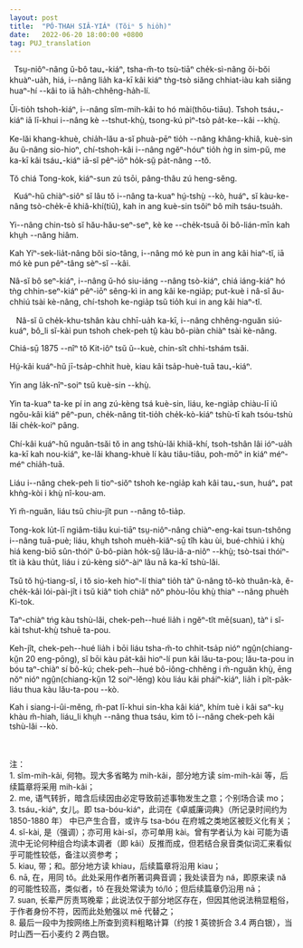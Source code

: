 ```yaml
---
layout: post
title:  "PÓ-THAH SIÂ-YIÁᴺ (Tŏiⁿ 5 hio̍h)"
date:   2022-06-20 18:00:00 +0800
tag: PUJ_translation
---
```


<section class="PUJ">

<!-- So greatly does the welfare of the wife depend on her having sons, that it is not strange that they are her greatest desire, and her chief pride. -->
&nbsp;&nbsp;Tsṳ-niôⁿ-nâng ŭ-bô tau₊-kiáⁿ, tsha-m̆-to tsù-tiāⁿ che̍k-sì-nâng ŏi-bŏi khuàⁿ-ua̍h, hiá, i--nâng lia̍h ka-kī kâi kiáⁿ tǹg-tsò siăng chhiat-iàu kah siăng huaⁿ-hí --kâi to iā ha̍h-chhêng-ha̍h-lí.

<!-- For them she will sacrifice all else. Her daughters leave her and become legally and truly an integral part of another family for ever. -->
Ūi-tio̍h tshoh-kiáⁿ, i--nâng sĭm-mih-kâi to hó mài(thōu-tiāu). Tshoh tsáu₊-kiáⁿ iā lī-khui i--nâng kè --tshut-khṳ̀, tsong-kú pìⁿ-tsò pa̍t-ke--kâi --khṳ̀.

<!-- For domestic service, care in sickness, help in old age, and offerings for the sustenance of her spirit after death, she must rely on her son's wife, while her own daughter performs these services for someone else. -->
Ke-lăi khang-khuè, chia̍h-lău a-sĭ phuà-pēⁿ tio̍h --nâng khâng-khiâ, kuè-sin ău ŭ-nâng sio-hioⁿ, chí-tshoh-kâi i--nâng ngĕⁿ-hóuⁿ tio̍h ǹg in sim-pŭ, me ka-kī kâi tsáu₊-kiáⁿ iā-sĭ pêⁿ-iōⁿ ho̍k-sṳ̆ pa̍t-nâng --tŏ. 

<!-- The prosperity of a Chinese household is in proportion to the number of its sons. -->
Tŏ chiá Tong-kok, kiáⁿ-sun zú tsōi, pâng-thâu zú heng-sĕng.
<br>

<!-- A widow usually remains in her father-in-law's house, sharing the food and labour of the family, being as much a part of the household as before her husband's death. -->
&nbsp;&nbsp;Kuáⁿ-hŭ chiàⁿ-siôⁿ sĭ lâu tŏ i--nâng ta-kuaⁿ hṳ́-tshṳ̀ --kò, huáⁿ₊ sĭ kàu-ke-nâng tsò-che̍k-ē khiă-khí(tiū), kah in ang kuè-sin tsôiⁿ bô mih tsáu-tsua̍h.

<!-- Though ever so young, a second marriage would bring reproach and disgrace. -->
Yi--nâng chin-tsò sĭ hău-hău-seⁿ-seⁿ, kè ke --che̍k-tsuā ŏi bô-lián-mīn kah khṳh --nâng hiâm.

<!-- Unlike an Israelite, she cannot legally marry one of her husband's brothers, nor any person of the same surname. -->
Kah Yíⁿ-sek-lia̍t-nâng bŏi sio-tâng, i--nâng mó kè pun in ang kâi hiaⁿ-tĭ, iā mó kè pun pêⁿ-tâng sèⁿ-sĭ --kâi.

<!-- If childless, she may adopt sons, who may inherit her husband's property as surely as would his own offspring; but should she marry afterward, the estate reverts to her husband's brothers. -->
Nâ-sĭ bô seⁿ-kiáⁿ, i--nâng ŭ-hó siu-iáng --nâng tsò-kiáⁿ, chiá iáng-kiáⁿ hó tǹg chhin-seⁿ-kiáⁿ pêⁿ-iōⁿ sêng-kì in ang kâi ke-ngia̍p; put-kuè i nâ-sĭ ău-chhiú tsài kè-nâng, chí-tshoh ke-ngia̍p tsŭ tio̍h kui in ang kâi hiaⁿ-tĭ.
<br>

<!-- She is apt to remain in widowhood if there be ricefields affording her a living, unless she be driven to marry by the persecutions of her brothers-in-law. -->
&nbsp;&nbsp;
Nâ-sĭ ŭ che̍k-khu-tshân kàu chhī-ua̍h ka-kī, i--nâng chhêng-nguăn siú-kuáⁿ, bô_li sĭ-kài pun tshoh chek-peh tṳ̂ kàu bô-piàn chiàⁿ tsài kè-nâng.

<!-- A sad case occurred in 1875 in Kit-ie. -->
Chiá-sṳ̄ 1875 --nîⁿ tŏ Kit-iôⁿ tsŭ ŭ--kuè, chin-sît chhi-tshám tsăi.

<!-- The widow was twenty-seven years old, and had a son aged ten. -->
Hṳ́-kâi kuáⁿ-hŭ jī-tsa̍p-chhit huè, kiau kâi tsa̍p-huè-tuā tau₊-kiáⁿ.

<!-- Her husband had been dead six years. -->
Yin ang la̍k-nîⁿ-soiⁿ tsŭ kuè-sin --khṳ̀.

<!-- His parents had both died before him, and their property had been divided lawfully and equally among their five sons, so that each owned a bit of land and a room in the ancestral home. -->
Yin ta-kuaⁿ ta-ke pí in ang zú-kèng tsá kuè-sin, liáu, ke-ngia̍p chiàu-lī iû ngŏu-kâi kiáⁿ pêⁿ-pun, che̍k-nâng tit-tio̍h che̍k-kò-kiáⁿ tshù-tī kah tsóu-tshù lăi che̍k-koiⁿ pâng.

<!-- This widow continued to live in her husband's house, supporting herself and her child by the cultivation of the land, taking care of the household gear, and looking forward to her son's manhood. -->
Chí-kâi kuáⁿ-hŭ nguân-tsăi tŏ in ang tshù-lăi khiă-khí, tsoh-tshân lâi ióⁿ-ua̍h ka-kī kah nou-kiáⁿ, ke-lăi khang-khuè lí kàu tiâu-tiâu, poh-mōⁿ in kiáⁿ méⁿ-méⁿ chia̍h-tuā.

<!-- But her husband's brothers wanted the property and the boy, and tried to persuade her to enter a Buddhist nunnery. -->
Liáu i--nâng chek-peh li tioⁿ-siŏⁿ tshoh ke-ngia̍p kah kâi tau₊-sun, huáⁿ₊ pat khǹg-kòi i khṳ̀ nî-kou-am.

<!-- She refused, and was continually persecuted. -->
Yi m̆-nguăn, liáu tsŭ chiu-jît pun --nâng tô-tia̍p.

<!-- There is no law for Chinese women so plain as the law that they shall obey their elders; and, wearied out by her troubles, she at last visited some Buddhist retreats with a view to becoming a recluse; but she was so disgusted by what she saw, that she resolved more firmly than ever not to leave her home. -->
Tong-kok lu̍t-lī ngiâm-tiâu kui-tiāⁿ tsṳ-niôⁿ-nâng chiàⁿ-eng-kai tsun-tshông i--nâng tuā-puè; liáu, khṳh tshoh mue̍h-kiăⁿ-sṳ̄ tîh kàu ùi, bué-chhiú i khṳ̀ hiá keng-biō sûn-thóiⁿ ŭ-bô-piàn ho̍k-sṳ̆ lău-iâ-a-niôⁿ --khṳ̀; tsò-tsai thóiⁿ-tît ià kàu thu̍t, liáu i zú-kèng siŏⁿ-àiⁿ lâu nā ka-kī tshù-lăi.

<!-- Just then she heard that in a neighbouring village, a new and good doctrine was taught, and the next Sunday she went some miles to hear a Christian sermon. -->
Tsŭ tŏ hṳ́-tiang-sî, i tŏ sio-keh hioⁿ-lí thiaⁿ tio̍h tàⁿ ŭ-nâng tŏ-kò thuân-kà, ĕ-che̍k-kâi lói-pài-jît i tsŭ kiâⁿ tioh chiâⁿ nŏⁿ phòu-lōu khṳ̀ thiaⁿ --nâng phue̍h Ki-tok.

<!-- On her return her brothers-in-law reviled her, saying that she had been away seeking a husband. -->
Taⁿ-chiàⁿ tńg kàu tshù-lăi, chek-peh--hué lia̍h i ngĕⁿ-tît mē(suan), tàⁿ i sĭ-kài tshut-khṳ̀ tshuē ta-pou.

<!-- The next day they sold her for a sum amounting to nearly twenty pounds, to an old man in another village, whose wife had lately died; and as she refused to go to his house, they hired a ruffian, for twelve shillings, to tie a rope around her and drag her there. -->
Keh-jît, chek-peh--hué lia̍h i bōi liáu tsha-m̆-to chhit-tsa̍p nióⁿ ngṳ̂n(chiang-kṳ̆n 20 eng-pōng), sĭ bōi kàu pa̍t-kâi hioⁿ-lí pun kâi lău-ta-pou; lău-ta-pou in bóu taⁿ-chiàⁿ sí bô-kú; chek-peh--hué bô-iông-chhêng i m̆-nguăn khṳ̀, ēng nŏⁿ nióⁿ ngṳ̂n(chiang-kṳ̆n 12 soiⁿ-lĕng) kòu liáu kâi pháiⁿ-kiáⁿ, lia̍h i pît-pa̍k-liáu thua kàu lău-ta-pou --kò.

<!-- Her boy, who had never before been separated from her by day nor night, clung to her screaming, but was torn away and kept in the family of his uncles. -->
Kah i siang-i-ûi-mĕng, m̆-pat lī-khui sin-kha kâi kiáⁿ, khím tuè i kâi saⁿ-kṳ khàu m̆-hiah, liáu_li khṳh --nâng thua tsáu, kìm tŏ i--nâng chek-peh kâi tshù-lăi --kò.

<br>
<br>
注：<br>
1. sĭm-mih-kâi, 何物。现大多省略为 mih-kâi，部分地方读 sím-mih-kâi 等，后续篇章将采用 mih-kâi；<br>
2. me, 语气转折，暗含后续因由必定导致前述事物发生之意；个别场合读 mo；<br>
3. tsáu₊-kiáⁿ, 女儿。即 tsa-bóu-kiáⁿ，此词在《卓威廉词典》（所记录时间约为 1850-1880 年） 中已产生合音，或许与 tsa-bóu 在府城之类地区被贬义化有关；<br>
4. sĭ-kài, 是（强调）；亦可用 kài-sĭ，亦可单用 kài。曾有学者认为 kài 可能为语流中无论何种组合均读本调者（即 kâi）反推而成，但若结合泉音类似词汇来看似乎可能性较低，备注以资参考；<br>
5. kiau, 带；和。部分地方读 khiau，后续篇章将沿用 kiau；<br>
6. nā, 在，用同 tŏ。此处采用作者所著词典音调；我处读音为 ná，即原来读 nă 的可能性较高，类似者，tŏ 在我处常读为 tó/ló；但后续篇章仍沿用 nā；<br>
7. suan, 长辈严厉责骂晚辈；此说法仅于部分地区存在，但因其他说法稍显粗俗，于作者身份不符，因而此处勉强以 mē 代替之；<br>
8. 最后一段中为按网络上所查到资料粗略计算（约按 1 英镑折合 3.4 两白银），当时山西一石小麦约 2 两白银。<br>
</section>
